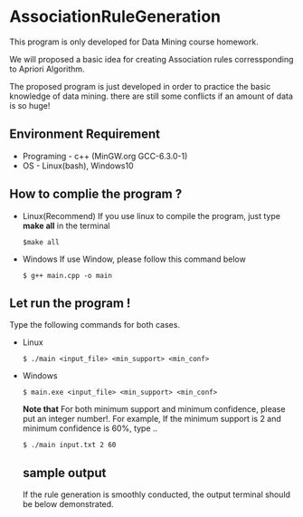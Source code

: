 # AssociationRuleGeneration
This program is only developed for Data Mining course homework.

We will proposed a basic idea for creating Association rules corressponding to Apriori Algorithm. 

The proposed program is just developed in order to practice the basic knowledge of data mining. there are still some conflicts if an amount of data is so huge!

## Environment Requirement
* Programing - c++ (MinGW.org GCC-6.3.0-1)
* OS - Linux(bash), Windows10

## How to complie the program ?

* Linux(Recommend)
  If you use linux to compile the program, just type **make all** in the terminal 
  ```
  $make all
  ```
* Windows
  If use Window, please follow this command below
  ```
  $ g++ main.cpp -o main
  ```

## Let run the program !
Type the following commands for both cases. 
* Linux
  ```
  $ ./main <input_file> <min_support> <min_conf>
  ```
* Windows
  ```
  $ main.exe <input_file> <min_support> <min_conf> 
  ```
  **Note that** For both minimum support and minimum confidence, please put an integer number!. For example, If the minimum support is 2 and minimum confidence is 60%, type .. 
  ```
  $ ./main input.txt 2 60
  ```  
  
  ## sample output
  
  If the rule generation is smoothly conducted, the output terminal should be below demonstrated. 
  
